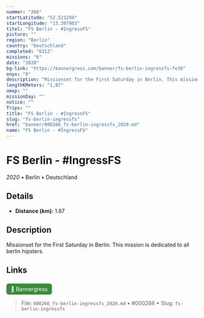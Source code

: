 ```yaml
---
nummer: "266"
startLatitude: "52.523294"
startLongitude: "13.397903"
titel: "FS Berlin - #IngressFS"
picture: ""
region: "Berlin"
country: "Deutschland"
completed: "6312"
missions: "6"
date: "2020"
bg-link: "https://bannergress.com/banner/fs-berlin-ingressfs-fe36"
onyx: "0"
description: "Missionset for the First Saturday in Berlin. This mission is dedicated to all berlin hipsters."
lengthKMeters: "1,87"
umap: ""
missionDay: ""
notice: ""
Trips: ""
title: "FS Berlin - #IngressFS"
slug: "fs-berlin-ingressfs"
href: "banner/000266_fs-berlin-ingressfs_2020.md"
name: "FS Berlin - #IngressFS"
---
```

# FS Berlin - #IngressFS

*2020* • Berlin • Deutschland





## Details
- **Distance (km):** 1.87






## Description
Missionset for the First Saturday in Berlin. This mission is dedicated to all berlin hipsters.



## Links
<a href="https://bannergress.com/banner/fs-berlin-ingressfs-fe36" style="display:inline-block;margin:6px 8px 0 0;padding:6px 12px;background:#3c8b3c;color:#fff;text-decoration:none;border-radius:6px;">🔗 Bannergress</a>




> File: `000266_fs-berlin-ingressfs_2020.md` • #000266 • Slug: `fs-berlin-ingressfs`
